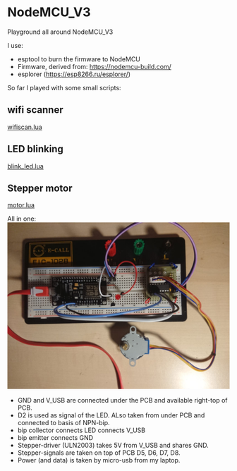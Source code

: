# NodeMCU_V3
Playground all around NodeMCU_V3

I use:
* esptool to burn the firmware to NodeMCU
* Firmware, derived from: https://nodemcu-build.com/
* esplorer (https://esp8266.ru/esplorer/)

So far I played with some small scripts:
## wifi scanner
[wifiscan.lua](lua/wifiscan.lua)

## LED blinking
[blink_led.lua](lua/blink_led.lua)  

## Stepper motor 
[motor.lua](lua/motor.lua)

All in one:
![Board Setup](doc/Setup_NodeMCU__01.jpg)

* GND and V_USB are connected under the PCB and available right-top of PCB.
* D2 is used as signal of the LED. ALso taken from under PCB and connected to basis of NPN-bip.
* bip collector connects LED connects V_USB
* bip emitter connects GND
* Stepper-driver (ULN2003) takes 5V from V_USB and shares GND.
* Stepper-signals are taken on top of PCB D5, D6, D7, D8.
* Power (and data) is taken by micro-usb from my laptop. 
